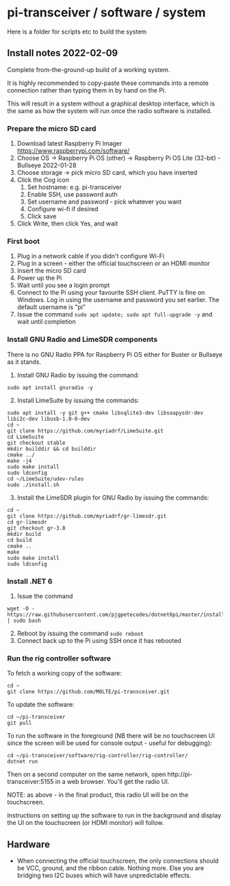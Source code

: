 # pi-transceiver / software / system
Here is a folder for scripts etc to build the system 

## Install notes 2022-02-09

Complete from-the-ground-up build of a working system.

It is highly recommended to copy-paste these commands into a remote connection rather than typing them in by hand on the Pi.

This will result in a system without a graphical desktop interface, which is the same as how the system will run once the radio software is installed.

### Prepare the micro SD card
1. Download latest Raspberry Pi Imager https://www.raspberrypi.com/software/
1. Choose OS -> Raspberry Pi OS (other) -> Raspberry Pi OS Lite (32-bit) - Bullseye 2022-01-28
1. Choose storage -> pick micro SD card, which you have inserted
1. Click the Cog icon
   1. Set hostname: e.g. pi-transceiver
   1. Enable SSH, use password auth
   1. Set username and password - pick whatever you want
   1. Configure wi-fi if desired
   1. Click save
1. Click Write, then click Yes, and wait

### First boot

1. Plug in a network cable if you didn't configure Wi-Fi
1. Plug in a screen - either the official touchscreen or an HDMI monitor
1. Insert the micro SD card
1. Power up the Pi
1. Wait until you see a login prompt
1. Connect to the Pi using your favourite SSH client. PuTTY is fine on Windows. Log in using the username and password you set earlier. The default username is "pi"
1. Issue the command `sudo apt update; sudo apt full-upgrade -y` and wait until completion

### Install GNU Radio and LimeSDR components

There is no GNU Radio PPA for Raspberry Pi OS either for Buster or Bullseye as it stands.

1. Install GNU Radio by issuing the command:

```
sudo apt install gnuradio -y
```

2. Install LimeSuite by issuing the commands:
```
sudo apt install -y git g++ cmake libsqlite3-dev libsoapysdr-dev libi2c-dev libusb-1.0-0-dev
cd ~
git clone https://github.com/myriadrf/LimeSuite.git
cd LimeSuite
git checkout stable
mkdir builddir && cd builddir
cmake ../
make -j4
sudo make install
sudo ldconfig
cd ~/LimeSuite/udev-rules
sudo ./install.sh
```

3. Install the LimeSDR plugin for GNU Radio by issuing the commands:

```
cd ~
git clone https://github.com/myriadrf/gr-limesdr.git
cd gr-limesdr
git checkout gr-3.8
mkdir build
cd build
cmake ..
make
sudo make install
sudo ldconfig
```

### Install .NET 6

1. Issue the command

```
wget -O - https://raw.githubusercontent.com/pjgpetecodes/dotnet6pi/master/install.sh | sudo bash
```
2. Reboot by issuing the command `sudo reboot`
3. Connect back up to the Pi using SSH once it has rebooted

### Run the rig controller software

To fetch a working copy of the software:

```
cd ~
git clone https://github.com/M0LTE/pi-transceiver.git
```

To update the software:

```
cd ~/pi-transceiver
git pull
```

To run the software in the foreground (NB there will be no touchscreen UI since the screen will be used for console output - useful for debugging):

```
cd ~/pi-transceiver/software/rig-controller/rig-controller/
dotnet run
```

Then on a second computer on the same network, open http://pi-transceiver:5155 in a web browser. You'll get the radio UI.

NOTE: as above - in the final product, this radio UI will be on the touchscreen.

Instructions on setting up the software to run in the background and display the UI on the touchscreen (or HDMI monitor) will follow.

## Hardware

- When connecting the official touchscreen, the only connections should be VCC, ground, and the ribbon cable. Nothing more. Else you are bridging two I2C buses which will have unpredictable effects.
